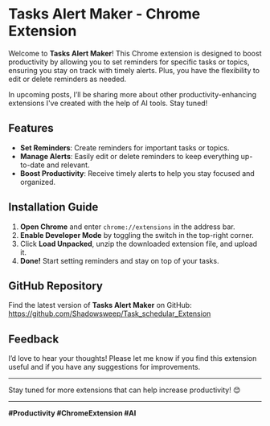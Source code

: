 
# Tasks Alert Maker - Chrome Extension

Welcome to **Tasks Alert Maker**! This Chrome extension is designed to boost productivity by allowing you to set reminders for specific tasks or topics, ensuring you stay on track with timely alerts. Plus, you have the flexibility to edit or delete reminders as needed.

In upcoming posts, I’ll be sharing more about other productivity-enhancing extensions I've created with the help of AI tools. Stay tuned!

## Features
- **Set Reminders**: Create reminders for important tasks or topics.
- **Manage Alerts**: Easily edit or delete reminders to keep everything up-to-date and relevant.
- **Boost Productivity**: Receive timely alerts to help you stay focused and organized.

## Installation Guide
1. **Open Chrome** and enter `chrome://extensions` in the address bar.
2. **Enable Developer Mode** by toggling the switch in the top-right corner.
3. Click **Load Unpacked**, unzip the downloaded extension file, and upload it.
4. **Done!** Start setting reminders and stay on top of your tasks.

## GitHub Repository
Find the latest version of **Tasks Alert Maker** on GitHub: https://github.com/Shadowsweep/Task_schedular_Extension
## Feedback
I’d love to hear your thoughts! Please let me know if you find this extension useful and if you have any suggestions for improvements.

---

Stay tuned for more extensions that can help increase productivity! 😊

---

**#Productivity #ChromeExtension #AI**
